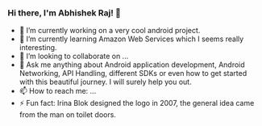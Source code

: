 ### Hi there, I'm Abhishek Raj! 👋

- 🔭 I’m currently working on a very cool android project.
- 🌱 I’m currently learning Amazon Web Services which I seems really interesting.
- 👯 I’m looking to collaborate on ...
- 💬 Ask me anything about Android application development, Android Networking, API Handling, different SDKs or even how to get started with this beautiful journey. I will surely      help you out.
- 📫 How to reach me: ...
- ⚡ Fun fact: Irina Blok designed the logo in 2007, the general idea came from the man on toilet doors.


